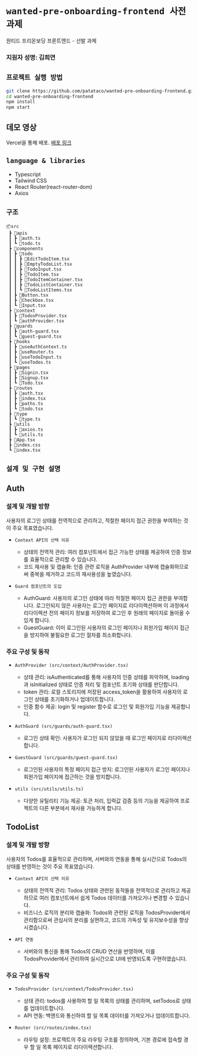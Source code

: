 # `wanted-pre-onboarding-frontend 사전과제`

원티드 프리온보딩 프론트엔드 - 선발 과제


### 지원자 성명: 김희연


## `프로젝트 실행 방법`

```bash
git clone https://github.com/patataco/wanted-pre-onboarding-frontend.git
cd wanted-pre-onboarding-frontend
npm install
npm start
```

## 데모 영상

Vercel을 통해 배포. [배포 링크](http://your-deployed-link-here.com)

## `language & libraries`

* Typescript
* Tailwind CSS
* React Router(react-router-dom)
* Axios

## `구조`

```
📦src
 ┣ 📂apis
 ┃ ┣ 📜auth.ts
 ┃ ┗ 📜todo.ts
 ┣ 📂components
 ┃ ┣ 📂todo
 ┃ ┃ ┣ 📜EditTodoItem.tsx
 ┃ ┃ ┣ 📜EmptyTodoList.tsx
 ┃ ┃ ┣ 📜TodoInput.tsx
 ┃ ┃ ┣ 📜TodoItem.tsx
 ┃ ┃ ┣ 📜TodoItemContainer.tsx
 ┃ ┃ ┣ 📜TodoListContainer.tsx
 ┃ ┃ ┗ 📜TodoListItems.tsx
 ┃ ┣ 📜Button.tsx
 ┃ ┣ 📜Checkbox.tsx
 ┃ ┗ 📜Input.tsx
 ┣ 📂context
 ┃ ┣ 📜TodosProvider.tsx 
 ┃ ┗ 📜authProvider.tsx 
 ┣ 📂guards
 ┃ ┣ 📜auth-guard.tsx
 ┃ ┗ 📜guest-guard.tsx
 ┣ 📂hooks
 ┃ ┣ 📜useAuthContext.ts 
 ┃ ┣ 📜useRouter.ts
 ┃ ┣ 📜useTodoInput.ts
 ┃ ┗ 📜useTodos.ts 
 ┣ 📂pages
 ┃ ┣ 📜Signin.tsx
 ┃ ┣ 📜Signup.tsx
 ┃ ┗ 📜Todo.tsx
 ┣ 📂routes
 ┃ ┣ 📜auth.tsx
 ┃ ┣ 📜index.tsx
 ┃ ┣ 📜paths.ts
 ┃ ┗ 📜todo.tsx
 ┣ 📂type
 ┃ ┗ 📜type.ts
 ┣ 📂utils
 ┃ ┣ 📜axios.ts
 ┃ ┗ 📜utils.ts
 ┣ 📜App.tsx
 ┣ 📜index.css
 ┗ 📜index.tsx

```

## `설계 및 구현 설명`

## Auth

### 설계 및 개발 방향
사용자의 로그인 상태를 전역적으로 관리하고, 적절한 페이지 접근 권한을 부여하는 것이 주요 목표였습니다.

* `Context API의 선택 이유`
  * 상태의 전역적 관리: 여러 컴포넌트에서 접근 가능한 상태를 제공하여 인증 정보를 효율적으로 관리할 수 있습니다.
  * 코드 재사용 및 캡슐화: 인증 관련 로직을 AuthProvider 내부에 캡슐화하므로써 중복을 제거하고 코드의 재사용성을 높였습니다.

* `Guard 컴포넌트의 도입`
  * AuthGuard: 사용자의 로그인 상태에 따라 적절한 페이지 접근 권한을 부여합니다. 로그인되지 않은 사용자는 로그인 페이지로 리다이렉션하며 이 과정에서 리다이렉션 전의 페이지 정보를 저장하여 로그인 후 원래의 페이지로 돌아올 수 있게 합니다.
  * GuestGuard: 이미 로그인된 사용자의 로그인 페이지나 회원가입 페이지 접근을 방지하여 불필요한 로그인 절차를 최소화합니다.

### 주요 구성 및 동작

* `AuthProvider (src/context/AuthProvider.tsx)`
  * 상태 관리: isAuthenticated를 통해 사용자의 인증 상태를 파악하며, loading과 isInitialized 상태로 인증 처리 및 컴포넌트 초기화 상태를 판단합니다.
  * token 관리: 로컬 스토리지에 저장된 access_token을 활용하여 사용자의 로그인 상태를 초기화하거나 업데이트합니다.
  * 인증 함수 제공: login 및 register 함수로 로그인 및 회원가입 기능을 제공합니다.
    
* `AuthGuard (src/guards/auth-guard.tsx)`
  * 로그인 상태 확인: 사용자가 로그인 되지 않았을 때 로그인 페이지로 리다이렉션합니다.

* `GuestGuard (src/guards/guest-guard.tsx)`
  * 로그인된 사용자의 특정 페이지 접근 방지: 로그인된 사용자가 로그인 페이지나 회원가입 페이지에 접근하는 것을 방지합니다.
 
* `utils (src/utils/utils.ts)`
  * 다양한 유틸리티 기능 제공: 토큰 처리, 입력값 검증 등의 기능을 제공하여 프로젝트의 다른 부분에서 재사용 가능하게 합니다.


## TodoList

### 설계 및 개발 방향
사용자의 Todos를 효율적으로 관리하며, 서버와의 연동을 통해 실시간으로 Todos의 상태를 반영하는 것이 주요 목표였습니다.

* `Context API의 선택 이유`
  * 상태의 전역적 관리: Todos 상태와 관련된 동작들을 전역적으로 관리하고 제공하므로 여러 컴포넌트에서 쉽게 Todos 데이터를 가져오거나 변경할 수 있습니다.
  * 비즈니스 로직의 분리와 캡슐화: Todos와 관련된 로직을 TodosProvider에서 관리함으로써 관심사의 분리를 실현하고, 코드의 가독성 및 유지보수성을 향상시켰습니다.

* `API 연동`
  * 서버와의 통신을 통해 Todos의 CRUD 연산을 반영하며, 이를 TodosProvider에서 관리하여 실시간으로 UI에 반영되도록 구현하였습니다.

### 주요 구성 및 동작

* `TodosProvider (src/context/TodosProvider.tsx)`
  * 상태 관리: todos를 사용하여 할 일 목록의 상태를 관리하며, setTodos로 상태를 업데이트합니다.
  * API 연동: 백엔드와 통신하여 할 일 목록 데이터를 가져오거나 업데이트합니다.
    
* `Router (src/routes/index.tsx)`
  * 라우팅 설정: 프로젝트의 주요 라우팅 구조를 정의하며, 기본 경로에 접속할 경우 할 일 목록 페이지로 리다이렉션합니다.





